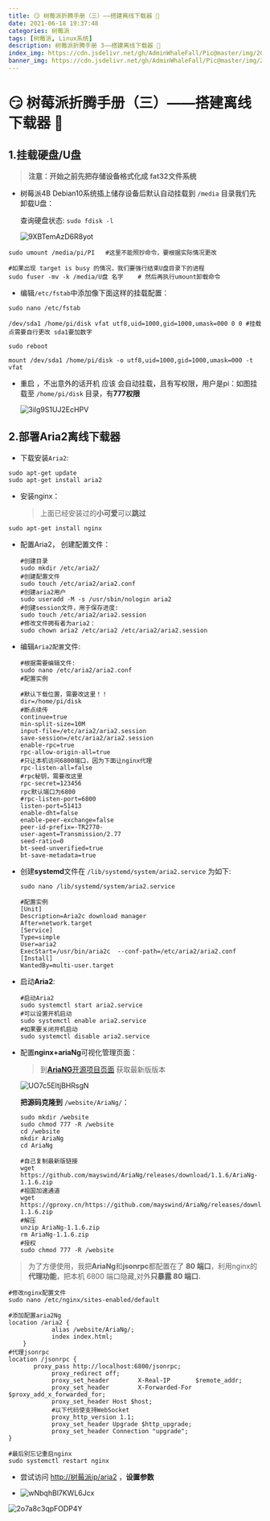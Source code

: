 ```yaml
---
title: 😏 树莓派折腾手册（三）——搭建离线下载器 👀
date: 2021-06-18 19:37:48
categories: 树莓派
tags: [树莓派, Linux系统]
description: 树莓派折腾手册 3——搭建离线下载器 👀
index_img: https://cdn.jsdelivr.net/gh/AdminWhaleFall/Pic@master/img/20210619154345.jpg
banner_img: https://cdn.jsdelivr.net/gh/AdminWhaleFall/Pic@master/img/20210619154345.jpg
---
```


# 😏 树莓派折腾手册（三）——搭建离线下载器 👀

## 1.挂载硬盘/U盘

>**注意：开始之前先把存储设备格式化成** **fat32文件系统** 

- 树莓派4B Debian10系统插上储存设备后默认自动挂载到  `/media` 目录我们先卸载U盘：

  查询硬盘状态:   `sudo fdisk -l` 

  ![9XBTemAzD6R8yot](https://cdn.jsdelivr.net/gh/AdminWhaleFall/Pic@master/img/20210619153119.png)

```shell
sudo umount /media/pi/PI   #这里不能照抄命令，要根据实际情况更改 

#如果出现 target is busy 的情况，我们要强行结束U盘目录下的进程 
sudo fuser -mv -k /media/U盘 名字    # 然后再执行umount卸载命令 
```

- 编辑`/etc/fstab`中添加像下面这样的挂载配置： 

```
sudo nano /etc/fstab

/dev/sda1 /home/pi/disk vfat utf8,uid=1000,gid=1000,umask=000 0 0 #挂载点需要自行更改 sda1要加数字

sudo reboot

mount /dev/sda1 /home/pi/disk -o utf8,uid=1000,gid=1000,umask=000 -t vfat
```

- 重启 ，不出意外的话开机 应该 会自动挂载，且有写权限，用户是pi：如图挂载至 `/home/pi/disk` 目录，有**777权限**

  ![3ilg9S1UJ2EcHPV](https://cdn.jsdelivr.net/gh/AdminWhaleFall/Pic@master/img/20210619153142.png)

## 2.部署Aria2离线下载器 

- 下载安装`Aria2`:

```
sudo apt-get update
sudo apt-get install aria2
```

- 安装nginx：

  > 上面已经安装过的**小可爱**可以**跳过**

```
sudo apt-get install nginx
```

- 配置Aria2， 创建配置文件： 

  ```
  #创建目录 
  sudo mkdir /etc/aria2/ 
  #创建配置文件 
  sudo touch /etc/aria2/aria2.conf 
  #创建aria2用户 
  sudo useradd -M -s /usr/sbin/nologin aria2 
  #创建session文件，用于保存进度: 
  sudo touch /etc/aria2/aria2.session 
  #修改文件拥有者为aria2： 
  sudo chown aria2 /etc/aria2 /etc/aria2/aria2.session
  ```

- 编辑`Aria2配置`文件:

  ```
  #根据需要编辑文件: 
  sudo nano /etc/aria2/aria2.conf 
  #配置实例
  
  #默认下载位置，需要改这里！！ 
  dir=/home/pi/disk 
  #断点续传 
  continue=true 
  min-split-size=10M 
  input-file=/etc/aria2/aria2.session 
  save-session=/etc/aria2/aria2.session 
  enable-rpc=true 
  rpc-allow-origin-all=true 
  #只让本机访问6800端口，因为下面让nginx代理 
  rpc-listen-all=false 
  #rpc秘钥，需要改这里 
  rpc-secret=123456 
  rpc默认端口为6800
  #rpc-listen-port=6800 
  listen-port=51413  
  enable-dht=false 
  enable-peer-exchange=false 
  peer-id-prefix=-TR2770- 
  user-agent=Transmission/2.77 
  seed-ratio=0 
  bt-seed-unverified=true 
  bt-save-metadata=true
  ```

- 创建**systemd**文件在 `/lib/systemd/system/aria2.service` 为如下: 

  ```
  sudo nano /lib/systemd/system/aria2.service
  
  #配置实例 
  [Unit] 
  Description=Aria2c download manager 
  After=network.target  
  [Service] 
  Type=simple 
  User=aria2 
  ExecStart=/usr/bin/aria2c  --conf-path=/etc/aria2/aria2.conf  [Install] 
  WantedBy=multi-user.target 
  ```

- 启动**Aria2**:

  ```
  #启动Aria2 
  sudo systemctl start aria2.service 
  #可以设置开机启动 
  sudo systemctl enable aria2.service 
  #如果要关闭开机启动 
  sudo systemctl disable aria2.service
  ```

- 配置**nginx+ariaNg**可视化管理页面：

  > 到[**AriaNG**开源项目页面](https://github.com/mayswind/AriaNg/releases) 获取最新版版本

  ![UO7c5EItjBHRsgN](https://cdn.jsdelivr.net/gh/AdminWhaleFall/Pic@master/img/20210619153158.png)

  **把源码克隆到** `/website/AriaNg/`：

  ```shell
  sudo mkdir /website
  sudo chmod 777 -R /website
  cd /website
  mkdir AriaNg
  cd AriaNg
  
  #自己复制最新版链接
  wget https://github.com/mayswind/AriaNg/releases/download/1.1.6/AriaNg-1.1.6.zip
  #祖国加速通道
  wget https://gproxy.cn/https://github.com/mayswind/AriaNg/releases/download/1.1.6/AriaNg-1.1.6.zip
  #解压
  unzip AriaNg-1.1.6.zip
  rm AriaNg-1.1.6.zip
  #授权
  sudo chmod 777 -R /website
  ```

> 为了方便使用，我把**AriaNg**和**jsonrpc**都配置在了 **80 端口**，利用nginx的**代理功能**，把本机 6800 端口隐藏,对外**只暴露 80 端口.** 

```shell
#修改nginx配置文件 
sudo nano /etc/nginx/sites-enabled/default

#添加配置aria2Ng 
location /aria2 { 
            alias /website/AriaNg/; 
            index index.html; 
    } 
#代理jsonrpc 
location /jsonrpc { 
       proxy_pass http://localhost:6800/jsonrpc; 
            proxy_redirect off; 
            proxy_set_header        X-Real-IP       $remote_addr; 
            proxy_set_header        X-Forwarded-For     $proxy_add_x_forwarded_for; 
            proxy_set_header Host $host; 
            #以下代码使支持WebSocket 
            proxy_http_version 1.1; 
            proxy_set_header Upgrade $http_upgrade; 
            proxy_set_header Connection "upgrade"; 
} 

#最后别忘记重启nginx 
sudo systemctl restart nginx 
```

- 尝试访问 [http://树莓派ip/aria2](http://树莓派ip/aria2) ，**设置参数**

- ![wNbqhBl7KWL6Jcx](https://cdn.jsdelivr.net/gh/AdminWhaleFall/Pic@master/img/20210619153219.png)

![2o7a8c3qpFODP4Y](https://cdn.jsdelivr.net/gh/AdminWhaleFall/Pic@master/img/20210619153228.png)